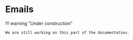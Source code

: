 # Emails

!!! warning "Under construction"

    We are still working on this part of the documentation.
